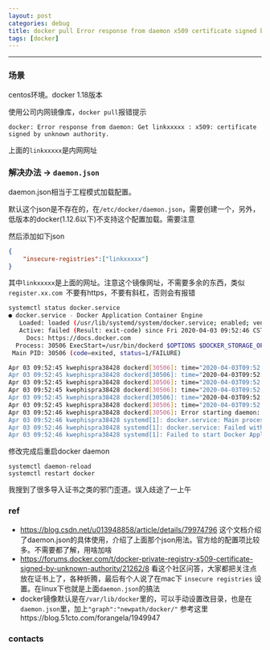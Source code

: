 ```yaml
---
layout: post
categories: debug
title: docker pull Error response from daemon x509 certificate signed by unknown authority.
tags: [docker]
---
```


  

---

 

### 场景

centos环境。docker 1.18版本

使用公司内网镜像库，`docker pull`报错提示

```shell
docker: Error response from daemon: Get linkxxxxx : x509: certificate signed by unknown authority.
```

上面的`linkxxxxx`是内网网址

### 解决办法 -> `daemon.json`

daemon.json相当于工程模式加载配置。

默认这个json是不存在的，在`/etc/docker/daemon.json`，需要创建一个，另外，低版本的docker(1.12.6以下)不支持这个配置加载。需要注意

然后添加如下json

```json
{
    "insecure-registries":["linkxxxxx"]
}
```

其中`linkxxxxx`是上面的网址。注意这个镜像网址，不需要多余的东西，类似 `register.xx.com `不要有https，不要有斜杠，否则会有报错

```bash
systemctl status docker.service
● docker.service - Docker Application Container Engine
   Loaded: loaded (/usr/lib/systemd/system/docker.service; enabled; vendor preset: disabled)
   Active: failed (Result: exit-code) since Fri 2020-04-03 09:52:46 CST; 53s ago
     Docs: https://docs.docker.com
  Process: 30506 ExecStart=/usr/bin/dockerd $OPTIONS $DOCKER_STORAGE_OPTIONS $DOCKER_NETWORK_OPTIONS $INSECURE_REGISTRY (code=exited, status=1/FAILURE)
 Main PID: 30506 (code=exited, status=1/FAILURE)

Apr 03 09:52:45 kwephispra38428 dockerd[30506]: time="2020-04-03T09:52:45.183750000+08:00" level=info msg=serving... address="/var/run/docker/containerd/cont>
Apr 03 09:52:45 kwephispra38428 dockerd[30506]: time="2020-04-03T09:52:45.183810260+08:00" level=info msg=serving... address="/var/run/docker/containerd/cont>
Apr 03 09:52:45 kwephispra38428 dockerd[30506]: time="2020-04-03T09:52:45.183828300+08:00" level=info msg="containerd successfully booted in 0.006990s"
Apr 03 09:52:45 kwephispra38428 dockerd[30506]: time="2020-04-03T09:52:45.188993960+08:00" level=info msg="pickfirstBalancer: HandleSubConnStateChange: 0x400>
Apr 03 09:52:45 kwephispra38428 dockerd[30506]: time="2020-04-03T09:52:45.189921780+08:00" level=warning msg="insecure registry https://registry-xx>
Apr 03 09:52:45 kwephispra38428 dockerd[30506]: time="2020-04-03T09:52:45.190047920+08:00" level=info msg="stopping healthcheck following graceful shutdown" >
Apr 03 09:52:46 kwephispra38428 dockerd[30506]: Error starting daemon: insecure registry registry-xx.com/ is not valid: invalid host "
Apr 03 09:52:46 kwephispra38428 systemd[1]: docker.service: Main process exited, code=exited, status=1/FAILURE
Apr 03 09:52:46 kwephispra38428 systemd[1]: docker.service: Failed with result 'exit-code'.
Apr 03 09:52:46 kwephispra38428 systemd[1]: Failed to start Docker Application Container Engine.

```



修改完成后重启docker daemon

```shell
systemctl daemon-reload
systemctl restart docker
```



我搜到了很多导入证书之类的邪门歪道。误入歧途了一上午



### ref

- https://blog.csdn.net/u013948858/article/details/79974796 这个文档介绍了daemon.json的具体使用，介绍了上面那个json用法。官方给的配置项比较多。不需要都了解，用啥加啥
- https://forums.docker.com/t/docker-private-registry-x509-certificate-signed-by-unknown-authority/21262/8 看这个社区问答，大家都把关注点放在证书上了，各种折腾，最后有个人说了在mac下 `insecure registries` 设置。在linux下也就是上面`daemon.json`的搞法
- docker镜像默认是在`/var/lib/docker`里的，可以手动设置改目录，也是在`daemon.json`里，加上`"graph":"newpath/docker/"` 参考这里https://blog.51cto.com/forangela/1949947

### contacts




